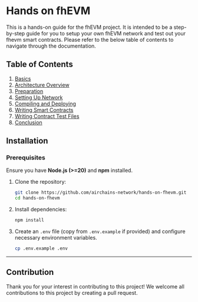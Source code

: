 # Hands on fhEVM

This is a hands-on guide for the fhEVM project. It is intended to be a step-by-step guide for you to setup your own fhEVM network and test out your fhevm smart contracts.
Please refer to the below table of contents to navigate through the documentation.

## Table of Contents

1. [Basics](./docs/01-basics.md)
2. [Architecture Overview](./docs/02-architecture-overview.md)
3. [Preparation](./docs/03-preparation.md)
4. [Setting Up Network](./docs/04-setting-up-network.md)
5. [Compiling and Deploying](./docs/05-compiling-and-deploying.md)
6. [Writing Smart Contracts](./docs/06-writing-smart-contract.md)
7. [Writing Contract Test Files](./docs/07-writing-contract-test-files.md)
8. [Conclusion](./docs/08-conclusion.md)

## Installation

### Prerequisites

Ensure you have **Node.js (>=20)** and **npm** installed.

1. Clone the repository:
   ```sh
   git clone https://github.com/airchains-network/hands-on-fhevm.git
   cd hands-on-fhevm
   ```

2. Install dependencies:
   ```sh
   npm install
   ```

3. Create an `.env` file (copy from `.env.example` if provided) and configure necessary environment variables.
   ```sh
   cp .env.example .env
   ```

---

## Contribution

Thank you for your interest in contributing to this project! We welcome all contributions to this project by creating a pull request.
